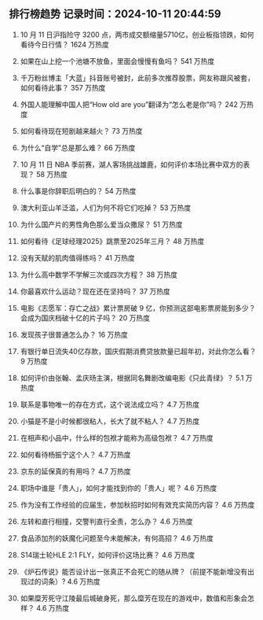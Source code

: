 
## 排行榜趋势 记录时间：2024-10-11 20:44:59
  
  1. 10 月 11 日沪指险守 3200 点，两市成交额缩量5710亿，创业板指领跌，如何看待今日行情？ 1624 万热度
    
  2. 如果在山上挖一个池塘不放鱼，里面会慢慢有鱼吗？ 541 万热度
    
  3. 千万粉丝博主「大蓝」抖音账号被封，此前多次推荐股票，网友称跟风被套，如何看待此事？ 357 万热度
    
  4. 外国人能理解中国人把“How old are you”翻译为“怎么老是你”吗？ 242 万热度
    
  5. 如何看待现在短剧越来越火？ 73 万热度
    
  6. 为什么“自学”总是那么难？ 66 万热度
    
  7. 10 月 11 日 NBA 季前赛，湖人客场挑战雄鹿，如何评价本场比赛中双方的表现？ 58 万热度
    
  8. 什么事是你辞职后明白的？ 54 万热度
    
  9. 澳大利亚山羊泛滥，人们为何不将它们吃掉？ 53 万热度
    
  10. 为什么国产片的男性角色那么爱当众撒尿？ 51 万热度
    
  11. 如何看待《足球经理2025》跳票至2025年三月？ 48 万热度
    
  12. 没有天赋的肌肉值得练吗？ 41 万热度
    
  13. 为什么高中数学不学解三次或四次方程？ 38 万热度
    
  14. 你最喜欢什么运动？现在还在坚持吗？ 37 万热度
    
  15. 电影《志愿军：存亡之战》累计票房破 9 亿，你预测这部电影票房能到多少？会成为国庆档破十亿的片子吗？ 20 万热度
    
  16. 发现孩子很普通怎么办？ 16 万热度
    
  17. 有银行单日流失40亿存款，国庆假期消费贷放款量已超年初，对此你怎么看？ 9 万热度
    
  18. 如何评价由张翰、孟庆旸主演，根据同名舞剧改编电影《只此青绿》？ 5.1 万热度
    
  19. 联系是事物唯一的存在方式，这个说法成立吗？ 4.7 万热度
    
  20. 小猫是不是小时候都很粘人，长大了就不粘人？ 4.7 万热度
    
  21. 在相声和小品中，什么样的包袱才能称为高级包袱？ 4.7 万热度
    
  22. 如何看待杨振宁这个人？ 4.7 万热度
    
  23. 京东的延保真的有用吗？ 4.7 万热度
    
  24. 职场中谁是「贵人」，如何才能找到你的「贵人」呢？ 4.6 万热度
    
  25. 作为没有工作经验的应届生，参加秋招时如何有效充实简历内容？ 4.6 万热度
    
  26. 左转和直行相撞，交警判直行全责，怎么办？ 4.6 万热度
    
  27. 食品添加剂的妖魔化问题至今未能解决，有何高招？ 4.6 万热度
    
  28. S14瑞士轮HLE 2:1 FLY，如何评价这场比赛？ 4.6 万热度
    
  29. 《炉石传说》能否设计出一张真正不会死亡的随从牌？（前提不能新增没有出现过的词条）? 4.6 万热度
    
  30. 如果糜芳死守江陵最后城破身死，那么糜芳在现在的游戏中，数值和形象会怎样？ 4.6 万热度
    